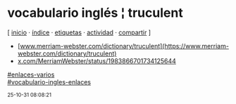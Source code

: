 # vocabulario inglés ¦ truculent
[ [inicio](https://github.com/jucardus/jucardus.github.io/blob/main/index.md) · [índice](https://github.com/jucardus/jucardus.github.io/blob/main/indice.md) · [etiquetas](https://github.com/jucardus/jucardus.github.io/blob/main/etiquetas.md) · [actividad](https://github.com/jucardus/jucardus.github.io/blob/main/actividad.md) · [compartir](https://x.com/intent/tweet?text=vocabulario+ingl%C3%A9s+%C2%A6+truculent+%E2%80%94+Enlaces+varios%2C+Vocabulario+ingl%C3%A9s+(enlaces)%0A%0A%E2%86%92+https%3A%2F%2Fgithub.com%2Fjucardus%2Fjucardus.github.io%2Fblob%2Fmain%2Fv%2Fo%2Fc%2Fvocabulario-ingles-truculent.md%0A%0A%23enlaces_varios_jucardus%0A%23vocabulario_ingles_enlaces_jucardus) ]

* [www.merriam-webster.com/dictionary/truculent](https://www.merriam-webster.com/dictionary/truculent)
* [x.com/MerriamWebster/status/1983866701734125644](https://x.com/MerriamWebster/status/1983866701734125644)

[#enlaces-varios](https://github.com/jucardus/jucardus.github.io/blob/main/e/n/enlaces-varios.md)  
[#vocabulario-ingles-enlaces](https://github.com/jucardus/jucardus.github.io/blob/main/v/o/vocabulario-ingles-enlaces.md)

<sup>25-10-31 08:08:21</sup>
